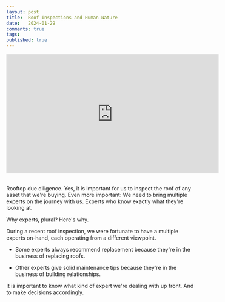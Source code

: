 ```yaml
---
layout: post
title:  Roof Inspections and Human Nature
date:   2024-01-29
comments: true
tags: 
published: true
---
```


<div class="video-container"> 
<iframe width="560" height="315" src="https://www.youtube.com/embed/bn7VzuZd2Js?si=rcnGpcsETdb-R_S2" title="YouTube video player" frameborder="0" allow="accelerometer; autoplay; clipboard-write; encrypted-media; gyroscope; picture-in-picture; web-share" allowfullscreen></iframe>
</div>
<br/>

Rooftop due diligence. Yes, it is important for us to inspect the roof of any asset that we're buying. Even more important: We need to bring multiple experts on the journey with us. Experts who know exactly what they're looking at.

Why experts, plural? Here's why.

<!--more-->

During a recent roof inspection, we were fortunate to have a multiple experts on-hand, each operating from a different viewpoint. 

* Some experts always recommend replacement because they're in the business of replacing roofs. 

* Other experts give solid maintenance tips because they're in the business of building relationships. 

It is important to know what kind of expert we're dealing with up front. And to make decisions accordingly.